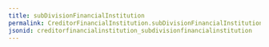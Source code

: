 ```yaml
---
title: subDivisionFinancialInstitution
permalink: CreditorFinancialInstitution.subDivisionFinancialInstitution.html
jsonid: creditorfinancialinstitution_subdivisionfinancialinstitution
---
```

